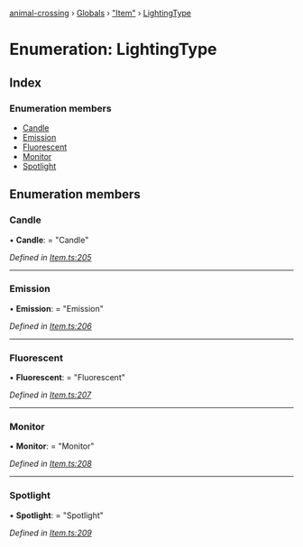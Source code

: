 [animal-crossing](../README.md) › [Globals](../globals.md) › ["Item"](../modules/_item_.md) › [LightingType](_item_.lightingtype.md)

# Enumeration: LightingType

## Index

### Enumeration members

* [Candle](_item_.lightingtype.md#candle)
* [Emission](_item_.lightingtype.md#emission)
* [Fluorescent](_item_.lightingtype.md#fluorescent)
* [Monitor](_item_.lightingtype.md#monitor)
* [Spotlight](_item_.lightingtype.md#spotlight)

## Enumeration members

###  Candle

• **Candle**: = "Candle"

*Defined in [Item.ts:205](https://github.com/Norviah/animal-crossing/blob/ac736df/module/types/Item.ts#L205)*

___

###  Emission

• **Emission**: = "Emission"

*Defined in [Item.ts:206](https://github.com/Norviah/animal-crossing/blob/ac736df/module/types/Item.ts#L206)*

___

###  Fluorescent

• **Fluorescent**: = "Fluorescent"

*Defined in [Item.ts:207](https://github.com/Norviah/animal-crossing/blob/ac736df/module/types/Item.ts#L207)*

___

###  Monitor

• **Monitor**: = "Monitor"

*Defined in [Item.ts:208](https://github.com/Norviah/animal-crossing/blob/ac736df/module/types/Item.ts#L208)*

___

###  Spotlight

• **Spotlight**: = "Spotlight"

*Defined in [Item.ts:209](https://github.com/Norviah/animal-crossing/blob/ac736df/module/types/Item.ts#L209)*
